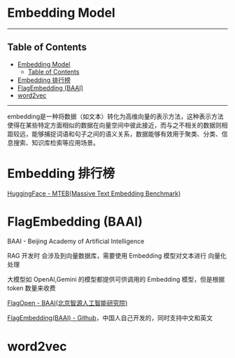 # Embedding Model

---

## Table of Contents

- [Embedding Model](#embedding-model)
  - [Table of Contents](#table-of-contents)
- [Embedding 排行榜](#embedding-排行榜)
- [FlagEmbedding (BAAI)](#flagembedding-baai)
- [word2vec](#word2vec)

---


embedding是一种将数据（如文本）转化为高维向量的表示方法，这种表示方法使得在某些特定方面相似的数据在向量空间中彼此接近，而与之不相关的数据则相距较远，能够捕捉词语和句子之间的语义关系，数据能够有效用于聚类、分类、信息搜索、知识库检索等应用场景。

# Embedding 排行榜

[HuggingFace - MTEB(Massive Text Embedding Benchmark)](https://huggingface.co/spaces/mteb/leaderboard)




# FlagEmbedding (BAAI)

BAAI - Beijing Academy of Artificial Intelligence

RAG 开发时 会涉及到向量数据库，需要使用 Embedding 模型对文本进行 向量化 处理

大模型如 OpenAI,Gemini 的模型都提供可供调用的 Embedding 模型，但是根据 token 数量来收费

[FlagOpen - BAAI(北京智源人工智能研究院)](https://flagopen.baai.ac.cn/#/home)

[FlagEmbedding(BAAI) - Github](https://github.com/FlagOpen/FlagEmbedding)，中国人自己开发的，同时支持中文和英文


# word2vec


